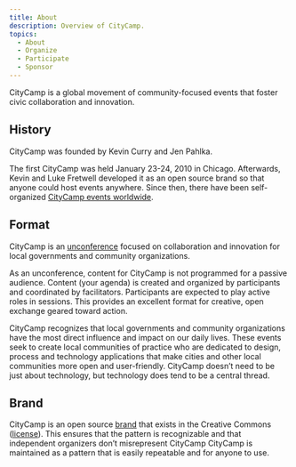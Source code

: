 ```yaml
---
title: About
description: Overview of CityCamp.
topics:
  - About
  - Organize
  - Participate
  - Sponsor
---
```


CityCamp is a global movement of community-focused events that foster civic collaboration and innovation.


## History

CityCamp was founded by Kevin Curry and Jen Pahlka.

The first CityCamp was held January 23-24, 2010 in Chicago. Afterwards, Kevin and Luke Fretwell developed it as an open source brand so that anyone could host events anywhere. Since then, there have been self-organized [CityCamp events worldwide](/cities).


## Format

CityCamp is an [unconference](http://en.wikipedia.org/wiki/Unconference) focused on collaboration and innovation for local governments and community organizations.

As an unconference, content for CityCamp is not programmed for a passive audience. Content (your agenda) is created and organized by participants and coordinated by facilitators. Participants are expected to play active roles in sessions. This provides an excellent format for creative, open exchange geared toward action.

CityCamp recognizes that local governments and community organizations have the most direct influence and impact on our daily lives. These events seek to create local communities of practice who are dedicated to design, process and technology applications that make cities and other local communities more open and user-friendly. CityCamp doesn’t need to be just about technology, but technology does tend to be a central thread.


## Brand

CityCamp is an open source [brand](/brand) that exists in the Creative Commons ([license](https://citycamp.com/license)). This ensures that the pattern is recognizable and that independent organizers don’t misrepresent CityCamp CityCamp is maintained as a pattern that is easily repeatable and for anyone to use.
